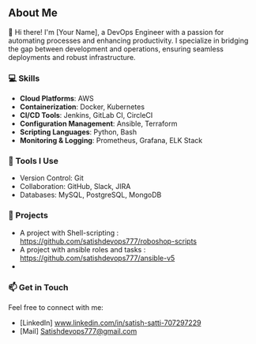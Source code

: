 ## About Me

👋 Hi there! I'm [Your Name], a DevOps Engineer with a passion for automating processes and enhancing productivity. I specialize in bridging the gap between development and operations, ensuring seamless deployments and robust infrastructure.

### 💻 Skills
- **Cloud Platforms**: AWS
- **Containerization**: Docker, Kubernetes
- **CI/CD Tools**: Jenkins, GitLab CI, CircleCI
- **Configuration Management**: Ansible, Terraform
- **Scripting Languages**: Python, Bash
- **Monitoring & Logging**: Prometheus, Grafana, ELK Stack

### 🔧 Tools I Use
- Version Control: Git
- Collaboration: GitHub, Slack, JIRA
- Databases: MySQL, PostgreSQL, MongoDB


### 🌟 Projects
- A project with Shell-scripting : https://github.com/satishdevops777/roboshop-scripts
- A project with ansible roles and tasks : https://github.com/satishdevops777/ansible-v5
- 

### 📫 Get in Touch
Feel free to connect with me:
- [LinkedIn] www.linkedin.com/in/satish-satti-707297229
- [Mail] Satishdevops777@gmail.com
